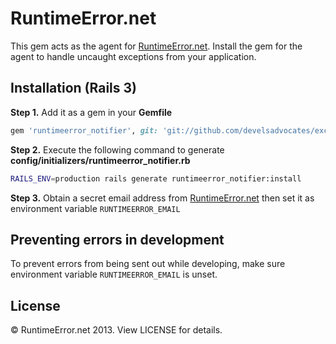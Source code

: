 # RuntimeError.net

This gem acts as the agent for [RuntimeError.net](http://runtimeerror.net). Install the gem for the agent to handle uncaught exceptions from your application.

## Installation (Rails 3)

**Step 1.** Add it as a gem in your __Gemfile__

``` ruby
gem 'runtimeerror_notifier', git: 'git://github.com/develsadvocates/exception_notification_http.git', branch: 'released-v0'
```

**Step 2.** Execute the following command to generate __config/initializers/runtimeerror_notifier.rb__

``` sh
RAILS_ENV=production rails generate runtimeerror_notifier:install
```

**Step 3.** Obtain a secret email address from [RuntimeError.net](http://runtimeerror.net) then set it as environment variable ``RUNTIMEERROR_EMAIL``

## Preventing errors in development

To prevent errors from being sent out while developing, make sure environment variable `RUNTIMEERROR_EMAIL` is unset.

## License

&copy; RuntimeError.net 2013. View LICENSE for details.
